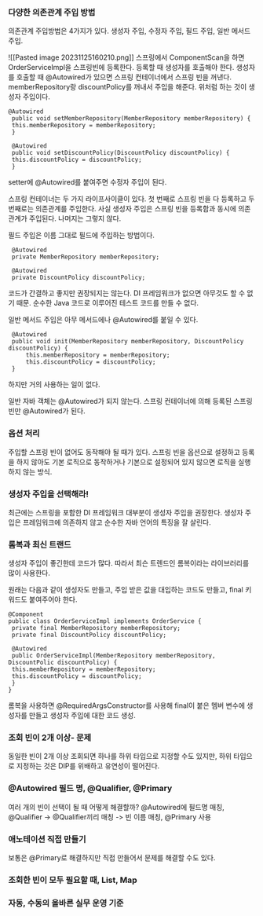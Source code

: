 ### 다양한 의존관계 주입 방법
의존관계 주입방법은 4가지가 있다.
생성자 주입, 수정자 주입, 필드 주입, 일반 메서드 주입.

![[Pasted image 20231125160210.png]]
스프링에서 ComponentScan을 하면 OrderServiceImpl을 스프링빈에 등록한다. 
등록할 때 생성자를 호출해야 한다. 
생성자를 호출할 때 @Autowired가 있으면 스프링 컨테이너에서 스프링 빈을 꺼낸다.
memberRepository랑 discountPolicy를 꺼내서 주입을 해준다. 
위처럼 하는 것이 생성자 주입이다. 

```
@Autowired 
 public void setMemberRepository(MemberRepository memberRepository) {
 this.memberRepository = memberRepository;
 }
 
 @Autowired
 public void setDiscountPolicy(DiscountPolicy discountPolicy) {
 this.discountPolicy = discountPolicy;
 }
```
setter에 @Autowired를 붙여주면 수정자 주입이 된다.

스프링 컨테이너는 두 가지 라이프사이클이 있다. 
첫 번째로 스프링 빈을 다 등록하고 두 번째로는 의존관계를 주입한다. 
사실 생성자 주입은 스프링 빈을 등록함과 동시에 의존관계가 주입된다.
나머지는 그렇지 않다.

필드 주입은 이름 그대로 필드에 주입하는 방법이다.
```
 @Autowired
 private MemberRepository memberRepository;
 
 @Autowired
 private DiscountPolicy discountPolicy;
```
코드가 간결하고 좋지만 권장되지는 않는다. 
DI 프레임워크가 없으면 아무것도 할 수 없기 때문.
순수한 Java 코드로 이루어진 테스트 코드를 만들 수 없다.

일반 메서드 주입은 아무 메서드에나 @Autowired를 붙일 수 있다.
```
 @Autowired
 public void init(MemberRepository memberRepository, DiscountPolicy discountPolicy) {
	 this.memberRepository = memberRepository;
	 this.discountPolicy = discountPolicy;
 }
```
하지만 거의 사용하는 일이 없다. 

일반 자바 객체는 @Autowired가 되지 않는다.
스프링 컨테이너에 의해 등록된 스프링 빈만 @Autowired가 된다.

### 옵션 처리
주입할 스프링 빈이 없어도 동작해야 될 때가 있다.
스프링 빈을 옵션으로 설정하고 등록을 하지 않아도 기본 로직으로 동작하거나
기본으로 설정되어 있지 않으면 로직을 실행하지 않는 방식.

### 생성자 주입을 선택해라!
최근에는 스프링을 포함한 DI 프레임워크 대부분이 생성자 주입을 권장한다.
생성자 주입은 프레임워크에 의존하지 않고 순수한 자바 언어의 특징을 잘 살린다.

### 롬복과 최신 트랜드
생성자 주입이 좋긴한데 코드가 많다. 
따라서 최슨 트렌드인 롬복이라는 라이브러리를 많이 사용한다.

원래는 다음과 같이 생성자도 만들고, 주입 받은 값을 대입하는 코드도 만들고, final 키워드도 붙여주어야 한다.
```
@Component
public class OrderServiceImpl implements OrderService {
 private final MemberRepository memberRepository;
 private final DiscountPolicy discountPolicy;
 
 @Autowired
 public OrderServiceImpl(MemberRepository memberRepository, DiscountPolic discountPolicy) {
 this.memberRepository = memberRepository;
 this.discountPolicy = discountPolicy;
 }
}
```

롬복을 사용하면 @RequiredArgsConstructor를 사용해 final이 붙은 멤버 변수에 생성자를 만들고 생성자 주입에 대한 코드 생성.

### 조회 빈이 2개 이상- 문제
동일한 빈이 2개 이상 조회되면 하나를 하위 타입으로 지정할 수도 있지만,
하위 타입으로 지정하는 것은 DIP를 위배하고 유연성이 떨어진다.

### @Autowired 필드 명, @Qualifier, @Primary
여러 개의 빈이 선택이 될 때 어떻게 해결할까?
@Autowired에 필드명 매칭,
@Qualifier -> @Qualifier끼리 매칭 -> 빈 이름 매칭,
@Primary 사용

### 애노테이션 직접 만들기
보통은 @Primary로 해결하지만 직접 만들어서 문제를 해결할 수도 있다.



### 조회한 빈이 모두 필요할 때, List, Map




### 자동, 수동의 올바른 실무 운영 기준






